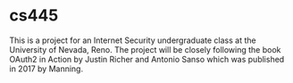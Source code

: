 # cs445
This is a project for an Internet Security undergraduate class at the
University of Nevada, Reno. The project will be closely following the 
book OAuth2 in Action by Justin Richer and Antonio Sanso which was 
published in 2017 by Manning. 
